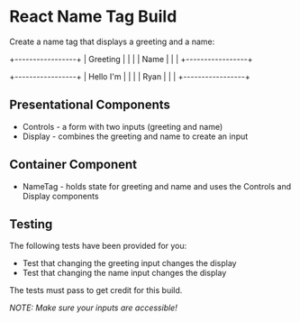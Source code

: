 # React Name Tag Build

Create a name tag that displays a greeting and a name:

+-----------------+
| Greeting        |
|                 |
|    Name         |
|                 |
+-----------------+

+-----------------+
| Hello I'm       |
|                 |
|    Ryan         |
|                 |
+-----------------+

## Presentational Components

* Controls - a form with two inputs (greeting and name)
* Display - combines the greeting and name to create an input

## Container Component

* NameTag - holds state for greeting and name and uses the Controls and Display
  components

## Testing

The following tests have been provided for you:

* Test that changing the greeting input changes the display
* Test that changing the name input changes the display

The tests must pass to get credit for this build.

*NOTE: Make sure your inputs are accessible!*

